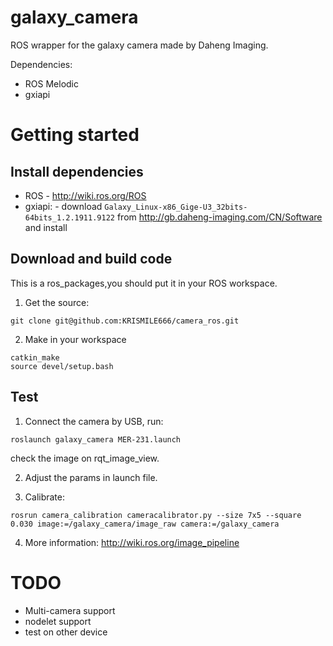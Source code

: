 # galaxy_camera
ROS wrapper for the galaxy camera made by Daheng Imaging.

Dependencies:
- ROS Melodic
- gxiapi

# Getting started 
## Install dependencies
- ROS - http://wiki.ros.org/ROS
- gxiapi: - download `Galaxy_Linux-x86_Gige-U3_32bits-64bits_1.2.1911.9122` from 
http://gb.daheng-imaging.com/CN/Software and install

## Download and build code
This is a ros_packages,you should put it in your ROS workspace.
1. Get the source:
```
git clone git@github.com:KRISMILE666/camera_ros.git
```
2. Make in your workspace
```
catkin_make
source devel/setup.bash
```
## Test
1. Connect the camera by USB, run:
```
roslaunch galaxy_camera MER-231.launch
```
check the image on rqt_image_view.

2. Adjust the params in launch file.


3. Calibrate:
```
rosrun camera_calibration cameracalibrator.py --size 7x5 --square 0.030 image:=/galaxy_camera/image_raw camera:=/galaxy_camera
```

4. More information:
http://wiki.ros.org/image_pipeline

# TODO
- Multi-camera support
- nodelet support
- test on other device
